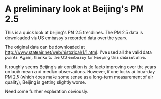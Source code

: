 # A preliminary look at Beijing's PM 2.5
This is a quick look at beijing's PM 2.5 trendlines. The PM 2.5 data is downloaded via US embassy's recorded data over the years. 

The original data can be downloaded at http://www.stateair.net/web/historical/1/1.html. I've used all the valid data points. Again, thanks to the US embassy for keeping this dataset alive.

It roughly seems Beijing's air condition is de facto improving over the years on both mean and median observations. 
However, if one looks at intra-day PM 2.5 (which does make some sense as a long-term measurement of air quality), Beijing is getting slightly worse.

Need some further exploration obviously.
